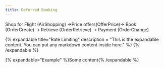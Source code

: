 ```yaml
---
title: Deferred Booking
---
```


Shop for Flight (AirShopping) →Price offers(OfferPrice)→ Book (OrderCreate) → Retrieve (OrderRetrieve) → Payment (OrderChange)

{% expandable
   title="Rate Limiting"
description = "This is the expandable content. You can put any markdown content inside here." %}
{% /expandable %}

{% expandable="Example" %}Some content{% /expandable %}


